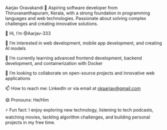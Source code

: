 Aarjav Oravakandi
👋 Aspiring software developer from Thiruvananthapuram, Kerala, with a strong foundation in programming languages and web technologies. Passionate about solving complex challenges and creating innovative solutions.


👋 Hi, I’m @Aarjav-333

👀 I’m interested in web development, mobile app development, and creating AI models

🌱 I’m currently learning advanced frontend development, backend development, and containerization with Docker

💞️ I’m looking to collaborate on open-source projects and innovative web applications

📫 How to reach me: LinkedIn or via email at okaarjav@gmail.com

😄 Pronouns: He/Him

⚡ Fun fact: I enjoy exploring new technology, listening to tech podcasts, watching movies, tackling algorithm challenges, and building personal projects in my free time.

